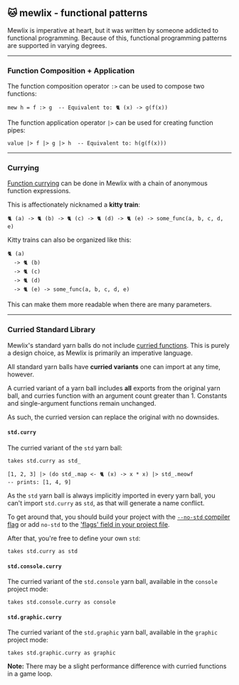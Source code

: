 ## 🐱 mewlix - functional patterns

Mewlix is imperative at heart, but it was written by someone addicted to functional programming. Because of this, functional programming patterns are supported in varying degrees.

----

### Function Composition + Application

The function composition operator `:>` can be used to compose two functions:

```mewlix
mew h = f :> g  -- Equivalent to: 🐈 (x) -> g(f(x))
```

The function application operator `|>` can be used for creating function pipes:

```mewlix
value |> f |> g |> h  -- Equivalent to: h(g(f(x)))
```

----

### Currying

[Function currying](https://en.wikipedia.org/wiki/Currying) can be done in Mewlix with a chain of anonymous function expressions.

This is affectionately nicknamed a **kitty train**:

```mewlix
🐈 (a) -> 🐈 (b) -> 🐈 (c) -> 🐈 (d) -> 🐈 (e) -> some_func(a, b, c, d, e)
```

Kitty trains can also be organized like this:

```mewlix
🐈 (a)
  -> 🐈 (b)
  -> 🐈 (c)
  -> 🐈 (d)
  -> 🐈 (e) -> some_func(a, b, c, d, e)
```

This can make them more readable when there are many parameters.

----

### Curried Standard Library

Mewlix's standard yarn balls do not include [curried functions](https://en.wikipedia.org/wiki/Currying). This is purely a design choice, as Mewlix is primarily an imperative language.

All standard yarn balls have **curried variants** one can import at any time, however.

A curried variant of a yarn ball includes **all** exports from the original yarn ball, and curries function with an argument count greater than 1. Constants and single-argument functions remain unchanged.

As such, the curried version can replace the original with no downsides.

#### `std.curry`

The curried variant of the `std` yarn ball:

```mewlix
takes std.curry as std_

[1, 2, 3] |> (do std_.map <- 🐈 (x) -> x * x) |> std_.meowf
-- prints: [1, 4, 9]
```

As the `std` yarn ball is always implicitly imported in every yarn ball, you can't import `std.curry` as `std`, as that will generate a name conflict.

To get around that, you should build your project with the [`--no-std` compiler flag](@mewlix/compiler#compiler-options) or add `no-std` to the ['flags' field in your project file](@mewlix/compiler#project-file).

After that, you're free to define your own `std`:

```mewlix
takes std.curry as std
```

#### `std.console.curry`

The curried variant of the `std.console` yarn ball, available in the `console` project mode:

```mewlix
takes std.console.curry as console
```

#### `std.graphic.curry`

The curried variant of the `std.graphic` yarn ball, available in the `graphic` project mode:

```mewlix
takes std.graphic.curry as graphic
```

**Note:** There may be a slight performance difference with curried functions in a game loop.
